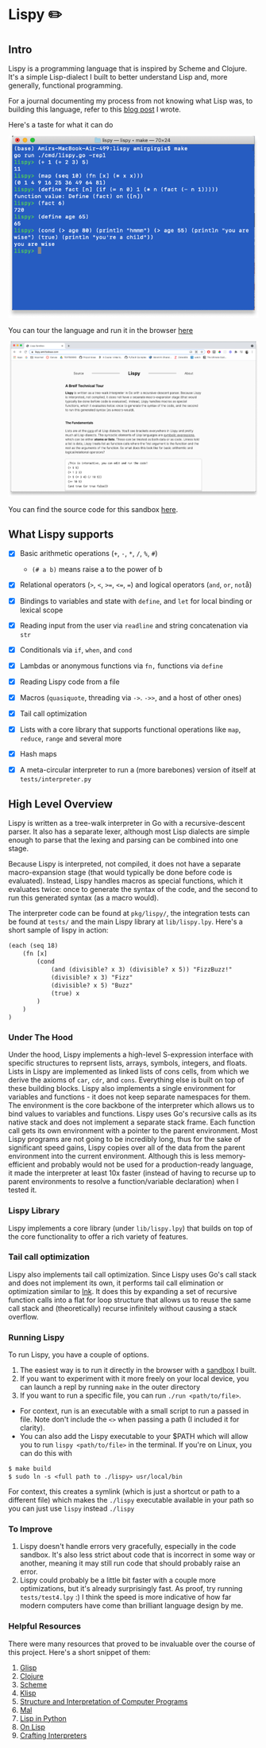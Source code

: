 # Lispy ✏️
## Intro

Lispy is a programming language that is inspired by Scheme and Clojure. It's a simple Lisp-dialect I built to better understand Lisp and, more generally, functional programming.

For a journal documenting my process from not knowing what Lisp was, to building this language, refer to this [blog post](https://amirbolous.com/posts/pl) I wrote.

Here's a taste for what it can do

![example](docs/example.png)

You can tour the language and run it in the browser [here](http://lispy.amirbolous.com/)

![tour](docs/img.png)

You can find the source code for this sandbox [here](https://github.com/amirgamil/lispysandbox).

## What Lispy supports
- [x] Basic arithmetic operations (`+`, `-`, `*`, `/`, `%`, `#`)
    - `(# a b)` means raise a to the power of b
- [x] Relational operators (`>`, `<`, `>=`, `<=`, `=`) and logical operators (`and`, `or`, `not`å)
- [x] Bindings to variables and state with `define`, and `let` for local binding or lexical scope
- [x] Reading input from the user via `readline` and string concatenation via `str`
- [x] Conditionals via `if`, `when`, and `cond`
- [x] Lambdas or anonymous functions via `fn,` functions via `define`
- [x] Reading Lispy code from a file
- [x] Macros (`quasiquote`, threading via `->`. `->>`, and a host of other ones)
- [x] Tail call optimization
- [x] Lists with a core library that supports functional operations like `map`, `reduce`, `range` and several more 
- [x] Hash maps 
- [x] A meta-circular interpreter to run a (more barebones) version of itself at `tests/interpreter.py` 


## High Level Overview
Lispy is written as a tree-walk interpreter in Go with a recursive-descent parser. It also has a separate lexer, although most Lisp dialects are simple enough to parse that the lexing and parsing can be combined into one stage.

Because Lispy is interpreted, not compiled, it does not have a separate macro-expansion stage (that would typically be done before code is evaluated). Instead, Lispy handles macros as special functions, which it evaluates twice: once to generate the syntax of the code, and the second to run this generated syntax (as a macro would).

The interpreter code can be found at `pkg/lispy/`, the integration tests can be found at `tests/` and the main Lispy library at `lib/lispy.lpy`. Here's a short sample of lispy in action:

```
(each (seq 18)
    (fn [x] 
        (cond
            (and (divisible? x 3) (divisible? x 5)) "FizzBuzz!"
            (divisible? x 3) "Fizz"
            (divisible? x 5) "Buzz"
            (true) x
        )
    )
)
```


### Under The Hood
Under the hood, Lispy implements a high-level S-expression interface with specific structures to reprsent lists, arrays, symbols, integers, and floats. Lists in Lispy are implemented as linked lists of cons cells, from which we derive the axioms of `car`, `cdr`, and `cons`. Everything else is built on top of these building blocks. Lispy also implements a single environment for variables and functions - it does not keep separate namespaces for them. The environment is the core backbone of the interpreter which allows us to bind values to variables and functions. Lispy uses Go's recursive calls as its native stack and does not implement a separate stack frame. Each function call gets its own environment with a pointer to the parent environment. Most Lispy programs are not going to be incredibly long, thus for the sake of significant speed gains, Lispy copies over all of the data from the parent environment into the current environment. Although this is less memory-efficient and probably would not be used for a production-ready language, it made the interpreter at least 10x faster (instead of having to recurse up to parent environments to resolve a function/variable declaration) when I tested it.

### Lispy Library
Lispy implements a core library (under `lib/lispy.lpy`) that builds on top of the core functionality to offer a rich variety of features.

### Tail call optimization
Lispy also implements tail call optimization. Since Lispy uses Go's call stack and does not implement its own, it performs tail call elimination or optimization similar to [Ink](https://dotink.co/posts/tce/). It does this by expanding a set of recursive function calls into a flat for loop structure that allows us to reuse the same call stack and (theoretically) recurse infinitely without causing a stack overflow.

### Running Lispy
To run Lispy, you have a couple of options.
1. The easiest way is to run it directly in the browser with a [sandbox](http://lispy.amirbolous.com/) I built.  
2. If you want to experiment with it more freely on your local device, you can launch a repl by running `make` in the outer directory
3. If you want to run a specific file, you can run `./run <path/to/file>`. 
- For context, run is an executable with a small
script to run a passed in file. Note don't include the `<>` when passing a path (I included it for clarity).
- You can also add the Lispy executable to your $PATH which will allow you to run `lispy <path/to/file>` in the terminal. If you're on Linux, you can do this with
```
$ make build
$ sudo ln -s <full path to ./lispy> usr/local/bin
```
For context, this creates a symlink (which is just a shortcut or path to a different file) which makes the `./lispy` executable available in your path so you can just use `lispy` instead  `./lispy`

### To Improve
1. Lispy doesn't handle errors very gracefully, especially in the code sandbox. It's also less strict about code that is incorrect in some way or another, meaning it may still run code that should probably raise an error.
2. Lispy could probably be a little bit faster with a couple more optimizations, but it's already surprisingly fast. As proof, try running `tests/test4.lpy` :) I think the speed is more indicative of how far modern computers have come than brilliant language design by me.

### Helpful Resources 
There were many resources that proved to be invaluable over the course of this project. Here's a short snippet of them:
1. [Glisp](https://github.com/zhemao/glisp/)
2. [Clojure](https://clojure.org/) 
3. [Scheme](https://www.scheme.com/tspl4/)
4. [Klisp](https://github.com/thesephist/klisp/tree/main)
5. [Structure and Interpretation of Computer Programs](https://web.mit.edu/alexmv/6.037/sicp.pdf)
6. [Mal](https://github.com/kanaka/mal)
7. [Lisp in Python](http://norvig.com/lispy.html)
8. [On Lisp](https://sep.yimg.com/ty/cdn/paulgraham/onlisp.pdf?t=1595850613&)
9. [Crafting Interpreters](http://craftinginterpreters.com/)
